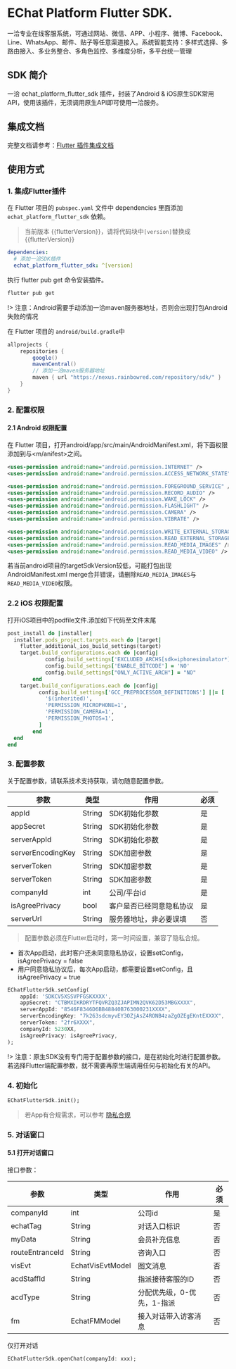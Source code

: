 # EChat Platform Flutter SDK.

一洽专业在线客服系统，可通过网站、微信、APP、小程序、微博、Facebook、Line、WhatsApp、邮件、贴子等任意渠道接入。系统智能支持：多样式选择、多路由接入、多业务整合、多角色监控、多维度分析，多平台统一管理

## SDK 简介

一洽 echat_platform_flutter_sdk 插件，封装了Android & iOS原生SDK常用API，使用该插件，无须调用原生API即可使用一洽服务。 

## 集成文档

完整文档请参考：[Flutter 插件集成文档](https://wiki.echatsoft.com/sdk/flutter-platform/#/)

## 使用方式

### 1. 集成Flutter插件

在 Flutter 项目的 `pubspec.yaml` 文件中 dependencies 里面添加 `echat_platform_flutter_sdk` 依赖。

> 当前版本 {{flutterVersion}}，请将代码块中`[version]`替换成{{flutterVersion}}

```yaml
dependencies:
  # 添加一洽SDK插件
  echat_platform_flutter_sdk: ^[version]
```

执行 flutter pub get 命令安装插件。

```bash
flutter pub get
```

!> 注意：Android需要手动添加一洽maven服务器地址，否则会出现打包Android失败的情况

在 Flutter 项目的 `android/build.gradle`中

```groovy
allprojects {
    repositories {
        google()
        mavenCentral()
        // 添加一洽maven服务器地址
        maven { url "https://nexus.rainbowred.com/repository/sdk/" }
    }
}
```

### 2. 配置权限

#### 2.1 Android 权限配置

在 Flutter 项目，打开android/app/src/main/AndroidManifest.xml，将下面权限添加到<manifest>与<m/anifest>之间。

```xml
<uses-permission android:name="android.permission.INTERNET" />
<uses-permission android:name="android.permission.ACCESS_NETWORK_STATE" />

<uses-permission android:name="android.permission.FOREGROUND_SERVICE" />
<uses-permission android:name="android.permission.RECORD_AUDIO" />
<uses-permission android:name="android.permission.WAKE_LOCK" />
<uses-permission android:name="android.permission.FLASHLIGHT" />
<uses-permission android:name="android.permission.CAMERA" />
<uses-permission android:name="android.permission.VIBRATE" />

<uses-permission android:name="android.permission.WRITE_EXTERNAL_STORAGE" />
<uses-permission android:name="android.permission.READ_EXTERNAL_STORAGE" android:maxSdkVersion="32"/>
<uses-permission android:name="android.permission.READ_MEDIA_IMAGES" />
<uses-permission android:name="android.permission.READ_MEDIA_VIDEO" />
```

若当前android项目的targetSdkVersion较低，可能打包出现AndroidManifest.xml merge合并错误，请删除`READ_MEDIA_IMAGES`与`READ_MEDIA_VIDEO`权限。

### 2.2 iOS 权限配置

打开iOS项目中的podfile文件.添加如下代码至文件末尾

```ruby
post_install do |installer|
  installer.pods_project.targets.each do |target|
    flutter_additional_ios_build_settings(target)
    target.build_configurations.each do |config|
            config.build_settings['EXCLUDED_ARCHS[sdk=iphonesimulator*]'] = 'arm64'
            config.build_settings['ENABLE_BITCODE'] = 'NO'
            config.build_settings["ONLY_ACTIVE_ARCH"] = "NO"
        end
    target.build_configurations.each do |config|
          config.build_settings['GCC_PREPROCESSOR_DEFINITIONS'] ||= [
            '$(inherited)',
            'PERMISSION_MICROPHONE=1',
            'PERMISSION_CAMERA=1',
            'PERMISSION_PHOTOS=1',
          ]
        end
  end
end
```


### 3. 配置参数

关于配置参数，请联系技术支持获取，请勿随意配置参数。

| 参数              | 类型   | 作用                     | 必须 |
| ----------------- | ------ | ------------------------ | ---- |
| appId             | String | SDK初始化参数            | 是   |
| appSecret         | String | SDK初始化参数            | 是   |
| serverAppId       | String | SDK初始化参数            | 是   |
| serverEncodingKey | String | SDK加密参数              | 是   |
| serverToken       | String | SDK加密参数              | 是   |
| serverToken       | String | SDK加密参数              | 是   |
| companyId         | int    | 公司/平台id              | 是   |
| isAgreePrivacy    | bool   | 客户是否已经同意隐私协议 | 是   |
|serverUrl|String|服务器地址，非必要误填|否|

> 配置参数必须在Flutter启动时，第一时间设置，兼容了隐私合规。

* 首次App启动，此时客户还未同意隐私协议，设置setConfig，isAgreePrivacy = false
* 用户同意隐私协议后，每次App启动，都需要设置setConfig，且isAgreePrivacy = true

```dart
EChatFlutterSdk.setConfig(
    appId: 'SDKCV5XSSVPFGSKXXXX',
    appSecret: "CTBMXIKRDRYTFQVRZQ3ZJAPIMN2QVK62D53MBGXXXX",
    serverAppId: "8546F8346D6BB48840B763000231XXXX",
    serverEncodingKey: "7k263sdcmyvEY3OZjAsZ4RONB4zaZgOZEgEKntEXXXX",
    serverToken: "2fr6XXXX",
    companyId: 5230XX,
    isAgreePrivacy: isAgreePrivacy,
);
```

!> 注意：原生SDK没有专门用于配置参数的接口，是在初始化时进行配置参数。若选择Flutter端配置参数，就不需要再原生端调用任何与初始化有关的API。


### 4. 初始化

```dart
EChatFlutterSdk.init();
```

> 若App有合规需求，可以参考 [隐私合规](TODO)

### 5. 对话窗口

#### 5.1 打开对话窗口

接口参数：

| 参数            | 类型             | 作用                       | 必须 |
| --------------- | ---------------- | -------------------------- | ---- |
| companyId       | int              | 公司id                     | 是   |
| echatTag        | String           | 对话入口标识               | 否   |
| myData          | String           | 会员补充信息               | 否   |
| routeEntranceId | String           | 咨询入口                   | 否   |
| visEvt          | EchatVisEvtModel | 图文消息                   | 否   |
| acdStaffId      | String           | 指派接待客服的ID           | 否   |
| acdType         | String           | 分配优先级，0-优先，1-指派 | 否   |
| fm              | EchatFMModel     | 接入对话带入访客消息       | 否   |

仅打开对话
```dart
EChatFlutterSdk.openChat(companyId: xxx);
```

